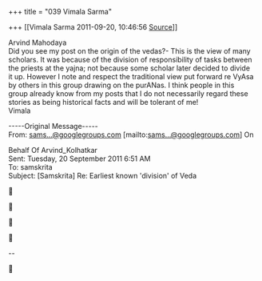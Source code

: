 +++
title = "039 Vimala Sarma"

+++
[[Vimala Sarma	2011-09-20, 10:46:56 [Source](https://groups.google.com/g/samskrita/c/DnABtLXxkRA)]]



Arvind Mahodaya  
Did you see my post on the origin of the vedas?- This is the view of many  
scholars. It was because of the division of responsibility of tasks between  
the priests at the yajna; not because some scholar later decided to divide  
it up. However I note and respect the traditional view put forward re VyAsa  
by others in this group drawing on the purANas. I think people in this  
group already know from my posts that I do not necessarily regard these  
stories as being historical facts and will be tolerant of me!  
Vimala

-----Original Message-----  
From: [sams...@googlegroups.com]() \[mailto:[sams...@googlegroups.com]()\] On  

Behalf Of Arvind_Kolhatkar  
Sent: Tuesday, 20 September 2011 6:51 AM  
To: samskrita  
Subject: \[Samskrita\] Re: Earliest known 'division' of Veda









--  



